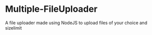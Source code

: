 # Multiple-FileUploader
A file uploader made using NodeJS to upload files of your choice and sizelimit
